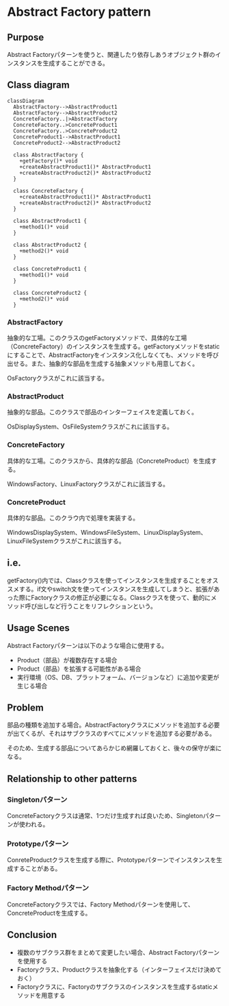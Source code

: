 # Abstract Factory pattern

## Purpose

Abstract Factoryパターンを使うと、関連したり依存しあうオブジェクト群のインスタンスを生成することができる。


## Class diagram

```mermaid
classDiagram
  AbstractFactory-->AbstractProduct1
  AbstractFactory-->AbstractProduct2
  ConcreteFactory..|>AbstractFactory
  ConcreteFactory..>ConcreteProduct1
  ConcreteFactory..>ConcreteProduct2
  ConcreteProduct1-->AbstractProduct1
  ConcreteProduct2-->AbstractProduct2

  class AbstractFactory {
    +getFactory()* void
    +createAbstractProduct1()* AbstractProduct1
    +createAbstractProduct2()* AbstractProduct2
  }

  class ConcreteFactory {
    +createAbstractProduct1()* AbstractProduct1
    +createAbstractProduct2()* AbstractProduct2
  }

  class AbstractProduct1 {
    +method1()* void
  }

  class AbstractProduct2 {
    +method2()* void
  }

  class ConcreteProduct1 {
    +method1()* void
  }

  class ConcreteProduct2 {
    +method2()* void
  }
```

### AbstractFactory

抽象的な工場。このクラスのgetFactoryメソッドで、具体的な工場（ConcreteFactory）のインスタンスを生成する。getFactoryメソッドをstaticにすることで、AbstractFactoryをインスタンス化しなくても、メソッドを呼び出せる。また、抽象的な部品を生成する抽象メソッドも用意しておく。

OsFactoryクラスがこれに該当する。

### AbstractProduct

抽象的な部品。このクラスで部品のインターフェイスを定義しておく。

OsDisplaySystem、OsFileSystemクラスがこれに該当する。

### ConcreteFactory

具体的な工場。このクラスから、具体的な部品（ConcreteProduct）を生成する。

WindowsFactory、LinuxFactoryクラスがこれに該当する。

### ConcreteProduct

具体的な部品。このクラウ内で処理を実装する。

WindowsDisplaySystem、WindowsFileSystem、LinuxDisplaySystem、LinuxFileSystemクラスがこれに該当する。

## i.e.

getFactory()内では、Classクラスを使ってインスタンスを生成することをオススメする。if文やswitch文を使ってインスタンスを生成してしまうと、拡張があった際にFactoryクラスの修正が必要になる。Classクラスを使って、動的にメソッド呼び出しなど行うことをリフレクションという。

## Usage Scenes

Abstract Factoryパターンは以下のような場合に使用する。

* Product（部品）が複数存在する場合
* Product（部品）を拡張する可能性がある場合
* 実行環境（OS、DB、プラットフォーム、バージョンなど）に追加や変更が生じる場合

## Problem

部品の種類を追加する場合。AbstractFactoryクラスにメソッドを追加する必要が出てくるが、それはサブクラスのすべてにメソッドを追加する必要がある。

そのため、生成する部品についてあらかじめ網羅しておくと、後々の保守が楽になる。

## Relationship to other patterns

### Singletonパターン

ConcreteFactoryクラスは通常、1つだけ生成すれば良いため、Singletonパターンが使われる。

### Prototypeパターン

ConreteProductクラスを生成する際に、Prototypeパターンでインスタンスを生成することがある。

### Factory Methodパターン

ConcreteFactoryクラスでは、Factory Methodパターンを使用して、ConcreteProductを生成する。

## Conclusion

* 複数のサブクラス群をまとめて変更したい場合、Abstract Factoryパターンを使用する
* Factoryクラス、Productクラスを抽象化する（インターフェイスだけ決めておく）
* Factoryクラスに、Factoryのサブクラスのインスタンスを生成するstaticメソッドを用意する

